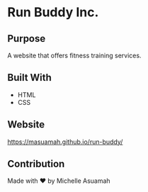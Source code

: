# Run Buddy Inc.

## Purpose
A website that offers fitness training services.

## Built With
* HTML
* CSS

## Website
https://masuamah.github.io/run-buddy/

## Contribution
Made with ❤️ by Michelle Asuamah
